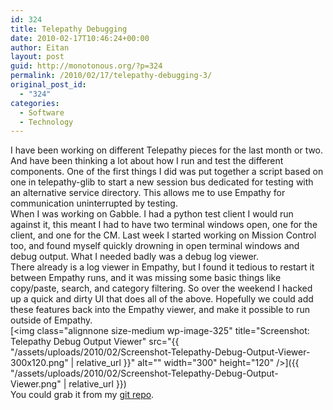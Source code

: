 ```yaml
---
id: 324
title: Telepathy Debugging
date: 2010-02-17T10:46:24+00:00
author: Eitan
layout: post
guid: http://monotonous.org/?p=324
permalink: /2010/02/17/telepathy-debugging-3/
original_post_id:
  - "324"
categories:
  - Software
  - Technology
---
```

I have been working on different Telepathy pieces for the last month or two. And have been thinking a lot about how I run and test the different components. One of the first things I did was put together a script based on one in telepathy-glib to start a new session bus dedicated for testing with an alternative service directory. This allows me to use Empathy for communication uninterrupted by testing.  
When I was working on Gabble. I had a python test client I would run against it, this meant I had to have two terminal windows open, one for the client, and one for the CM. Last week I started working on Mission Control too, and found myself quickly drowning in open terminal windows and debug output. What I needed badly was a debug log viewer.  
There already is a log viewer in Empathy, but I found it tedious to restart it between Empathy runs, and it was missing some basic things like copy/paste, search, and category filtering. So over the weekend I hacked up a quick and dirty UI that does all of the above. Hopefully we could add these features back into the Empathy viewer, and make it possible to run outside of Empathy.  
[<img class="alignnone size-medium wp-image-325" title="Screenshot: Telepathy Debug Output Viewer" src="{{ "/assets/uploads/2010/02/Screenshot-Telepathy-Debug-Output-Viewer-300x120.png" | relative_url }}" alt="" width="300" height="120" />]({{ "/assets/uploads/2010/02/Screenshot-Telepathy-Debug-Output-Viewer.png" | relative_url }})  
You could grab it from my [git repo](http://git.collabora.co.uk/?p=user/eitan/telepathy-debug-view.git;a=summary).